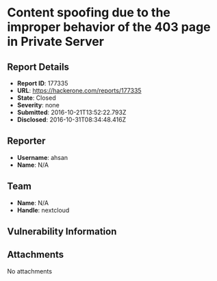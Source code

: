 # Content spoofing due to the improper behavior of the 403 page in Private Server

## Report Details
- **Report ID**: 177335
- **URL**: https://hackerone.com/reports/177335
- **State**: Closed
- **Severity**: none
- **Submitted**: 2016-10-21T13:52:22.793Z
- **Disclosed**: 2016-10-31T08:34:48.416Z

## Reporter
- **Username**: ahsan
- **Name**: N/A

## Team
- **Name**: N/A
- **Handle**: nextcloud

## Vulnerability Information


## Attachments
No attachments
